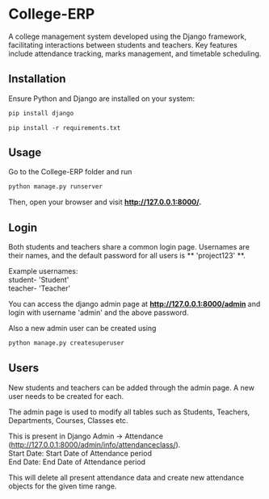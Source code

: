 # College-ERP
A college management system developed using the Django framework, facilitating interactions between students and teachers. Key features include attendance tracking, marks management, and timetable scheduling.

## Installation

Ensure Python and Django are installed on your system:


```bash
pip install django
```

```
pip install -r requirements.txt
 ```

## Usage

Go to the College-ERP folder and run

```bash
python manage.py runserver
```

Then, open your browser and visit **http://127.0.0.1:8000/.**




## Login
Both students and teachers share a common login page.
Usernames are their names, and the default password for all users is ** 'project123' **.



Example usernames:  
student- 'Student'  
teacher- 'Teacher'  

You can access the django admin page at **http://127.0.0.1:8000/admin** and login with username 'admin' and the above password.

Also a new admin user can be created using

```bash
python manage.py createsuperuser
```

## Users

New students and teachers can be added through the admin page. A new user needs to be created for each. 

The admin page is used to modify all tables such as Students, Teachers, Departments, Courses, Classes etc.


This is present in Django Admin -> Attendance (http://127.0.0.1:8000/admin/info/attendanceclass/).  
Start Date: Start Date of Attendance period  
End Date: End Date of Attendance period

This will delete all present attendance data and create new attendance objects for the given time range. 
